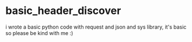 # basic_header_discover
i wrote a basic python code with request and json and sys library, it's basic so please be kind with me :)
